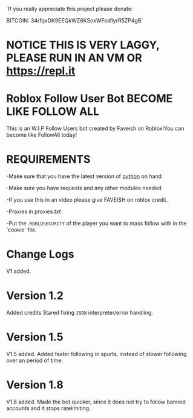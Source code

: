 `If you really appreciate this project please donate:

BITCOIN: 34rfqxDK9EEQkWZ6KSoxWFod1yrR5ZP4gB`




# NOTICE THIS IS VERY LAGGY, PLEASE RUN IN AN VM OR https://repl.it
# Roblox Follow User Bot BECOME LIKE FOLLOW ALL
This is an W.I.P Follow Users  bot created by Faveish on Roblox!You can become like FollowAll today! 
 # REQUIREMENTS #
 -Make sure that you have the latest version of [python](https://www.python.org/) on hand
 
 -Make sure you have requests and any other modules needed
 
 
 -If you use this in an video please give FAVEISH on roblox credit.
 
 
 
 -Proxies in proxies.txt
 
 
 -Put the .`ROBLOSECURITY` of the player you want to mass follow with in the 'cookie' file.
# Change Logs 

V1 added.
# Version 1.2 
Added credits
Stared fixing `JSON` interpreter/error handling.

# Version 1.5
V1.5 added.
Added faster following in spurts, instead of slower following over an period of time.
# Version 1.8
V1.8 added.
Made the bot quicker, since it does not try to follow banned accounts and it stops ratelimiting.
